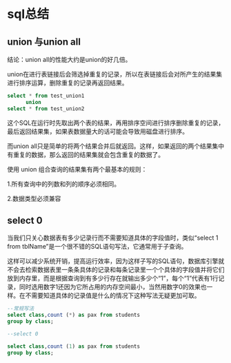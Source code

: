 # sql总结

## union 与union all

结论：union all的性能大约是union的好几倍。

union在进行表链接后会筛选掉重复的记录，所以在表链接后会对所产生的结果集进行排序运算，删除重复的记录再返回结果。

```sql
select * from test_union1    
	  union  
select * from test_union2
```

这个SQL在运行时先取出两个表的结果，再用排序空间进行排序删除重复的记录，最后返回结果集，如果表数据量大的话可能会导致用磁盘进行排序。

 而union all只是简单的将两个结果合并后就返回。这样，如果返回的两个结果集中有重复的数据，那么返回的结果集就会包含重复的数据了。

 使用 union 组合查询的结果集有两个最基本的规则：  
 
 1.所有查询中的列数和列的顺序必须相同。  
 
 2.数据类型必须兼容

## select 0

 当我们只关心数据表有多少记录行而不需要知道具体的字段值时，类似“select 1 from tblName”是一个很不错的SQL语句写法，它通常用于子查询。
 
 这样可以减少系统开销，提高运行效率，因为这样子写的SQL语句，数据库引擎就不会去检索数据表里一条条具体的记录和每条记录里一个个具体的字段值并将它们放到内存里，而是根据查询到有多少行存在就输出多少个“1”，每个“1”代表有1行记录，同时选用数字1还因为它所占用的内存空间最小，当然用数字0的效果也一样。在不需要知道具体的记录值是什么的情况下这种写法无疑更加可取。

 ```sql
 --常规写法
select class,count (*) as pax from students 
 group by class;

 --select 0

select class,count (1) as pax from students 
group by class;
 ```
